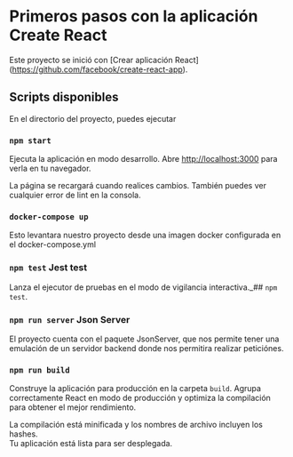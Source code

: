 # Primeros pasos con la aplicación Create React

Este proyecto se inició con [Crear aplicación React] (https://github.com/facebook/create-react-app).

## Scripts disponibles

En el directorio del proyecto, puedes ejecutar

### `npm start`

Ejecuta la aplicación en modo desarrollo.
Abre [http://localhost:3000](http://localhost:3000) para verla en tu navegador.

La página se recargará cuando realices cambios.
También puedes ver cualquier error de lint en la consola.

### `docker-compose up`
Esto levantara nuestro proyecto desde una imagen docker configurada en el docker-compose.yml

### `npm test` Jest test

Lanza el ejecutor de pruebas en el modo de vigilancia interactiva.\_## `npm test`.

### `npm run server` Json Server

El proyecto cuenta con el paquete JsonServer, que nos permite tener una emulación de un servidor backend donde nos permitira realizar peticiónes.

### `npm run build`

Construye la aplicación para producción en la carpeta `build`.
Agrupa correctamente React en modo de producción y optimiza la compilación para obtener el mejor rendimiento.

La compilación está minificada y los nombres de archivo incluyen los hashes.\
Tu aplicación está lista para ser desplegada.
